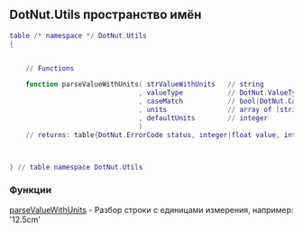 ## DotNut.Utils пространство имён
```lua
table /* namespace */ DotNut.Utils
{


    // Functions

    function parseValueWithUnits( strValueWithUnits   // string
                                , valueType           // DotNut.ValueType
                                , caseMatch           // bool|DotNut.CaseMatchType
                                , units               // array of [string unitStr,integer unitValue]
                                , defaultUnits        // integer
                                )
    // returns: table{DotNut.ErrorCode status, integer|float value, integer units}



} // table namespace DotNut.Utils
```


### Функции


[parseValueWithUnits](../DotNut/Utils/parseValueWithUnits.md) - Разбор строки с единицами измерения, например: '12.5cm'

